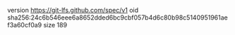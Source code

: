 version https://git-lfs.github.com/spec/v1
oid sha256:24c6b546eee6a8652dded6bc9cbf057b4d6c80b98c5140951961aef3a60cf0a9
size 189
